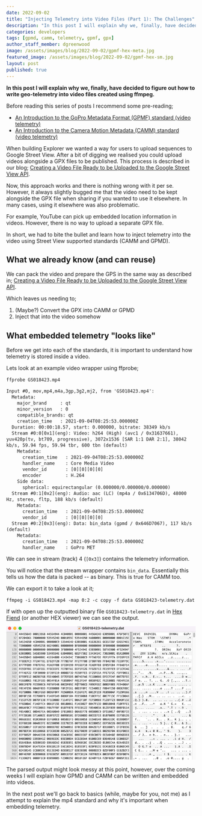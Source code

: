 ```yaml
---
date: 2022-09-02
title: "Injecting Telemetry into Video Files (Part 1): The Challenges"
description: "In this post I will explain why we, finally, have decided to figure out how to write geo-telemetry into video files created using ffmpeg."
categories: developers
tags: [gpmd, camm, telemetry, gpmf, gpx]
author_staff_member: dgreenwood
image: /assets/images/blog/2022-09-02/gpmf-hex-meta.jpg
featured_image: /assets/images/blog/2022-09-02/gpmf-hex-sm.jpg
layout: post
published: true
---
```


**In this post I will explain why we, finally, have decided to figure out how to write geo-telemetry into video files created using ffmpeg.**

Before reading this series of posts I recommend some pre-reading;

* [An Introduction to the GoPro Metadata Format (GPMF) standard (video telemetry)](https://www.trekview.org/blog/2020/metadata-exif-xmp-360-video-files-gopro-gpmd/)
* [An Introduction to the Camera Motion Metadata (CAMM) standard (video telemetry)](https://www.trekview.org/blog/2021/metadata-exif-xmp-360-video-files-camm-camera-motion-metadata-spec/)

When building Explorer we wanted a way for users to upload sequences to Google Street View. After a bit of digging we realised you could upload videos alongside a GPX files to be published. This process is described in our blog; [Creating a Video File Ready to be Uploaded to the Google Street View API](https://www.trekview.org/blog/2022/create-google-street-view-video-publish-api/).

Now, this approach works and there is nothing wrong with it per se. However, it always slightly bugged me that the video need to be kept alongside the GPX file when sharing if you wanted to use it elsewhere. In many cases, using it elsewhere was also problematic.

For example, YouTube can pick up embedded location information in videos. However, there is no way to upload a separate GPX file.

In short, we had to bite the bullet and learn how to inject telemetry into the video using Street View supported standards (CAMM and GPMD).

## What we already know (and can reuse)

We can pack the video and prepare the GPS in the same way as described in; [Creating a Video File Ready to be Uploaded to the Google Street View API](https://www.trekview.org/blog/2022/create-google-street-view-video-publish-api/).

Which leaves us needing to;

1. (Maybe?) Convert the GPX into CAMM or GPMD
2. Inject that into the video somehow

## What embedded telemetry "looks like"

Before we get into each of the standards, it is important to understand how telemetry is stored inside a video.

Lets look at an example video wrapper using ffprobe;

```shell
ffprobe GS018423.mp4
```

```
Input #0, mov,mp4,m4a,3gp,3g2,mj2, from 'GS018423.mp4':
  Metadata:
    major_brand     : qt  
    minor_version   : 0
    compatible_brands: qt  
    creation_time   : 2021-09-04T08:25:53.000000Z
  Duration: 00:00:18.57, start: 0.000000, bitrate: 38349 kb/s
  Stream #0:0[0x1](eng): Video: h264 (High) (avc1 / 0x31637661), yuv420p(tv, bt709, progressive), 3072x1536 [SAR 1:1 DAR 2:1], 38042 kb/s, 59.94 fps, 59.94 tbr, 600 tbn (default)
    Metadata:
      creation_time   : 2021-09-04T08:25:53.000000Z
      handler_name    : Core Media Video
      vendor_id       : [0][0][0][0]
      encoder         : H.264
    Side data:
      spherical: equirectangular (0.000000/0.000000/0.000000) 
  Stream #0:1[0x2](eng): Audio: aac (LC) (mp4a / 0x6134706D), 48000 Hz, stereo, fltp, 188 kb/s (default)
    Metadata:
      creation_time   : 2021-09-04T08:25:53.000000Z
      vendor_id       : [0][0][0][0]
  Stream #0:2[0x3](eng): Data: bin_data (gpmd / 0x646D7067), 117 kb/s (default)
    Metadata:
      creation_time   : 2021-09-04T08:25:53.000000Z
      handler_name    : GoPro MET
```

We can see in stream (track) 4 (`[0x3]`) contains the telemetry information.

You will notice that the stream wrapper contains `bin_data`. Essentially this tells us how the data is packed -- as binary. This is true for CAMM too.

We can export it to take a look at it;

```shell
ffmpeg -i GS018423.mp4 -map 0:2 -c copy -f data GS018423-telemetry.dat
```

If with open up the outputted binary file `GS018423-telemetry.dat` in [Hex Fiend](https://hexfiend.com/) (or another HEX viewer) we can see the output.

<img class="img-fluid" src="/assets/images/blog/2022-09-02/gpmf-hex-sm.jpg" alt="GPMF HEX" title="GPMF HEX" />

The parsed output might look messy at this point, however, over the coming weeks I will explain how GPMD and CAMM can be written and embedded into videos.

In the next post we'll go back to basics (while, maybe for you, not me) as I attempt to explain the mp4 standard and why it's important when embedding telemetry.
